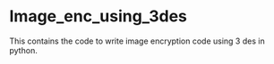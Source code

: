 # Image_enc_using_3des
This contains the code to write image encryption code using 3 des in python.
